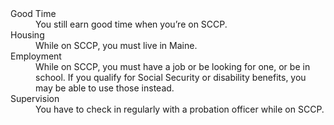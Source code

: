 <dl>
<dt>Good Time</dt>
<dd>You still earn good time when you’re on SCCP.</dd>
<dt>Housing</dt>
<dd>While on SCCP, you must live in Maine.</dd>
<dt>Employment</dt>
<dd>While on SCCP, you must have a job or be looking for one, or be in school. If you qualify for Social Security or disability benefits, you may be able to use those instead.</dd>
<dt>Supervision</dt>
<dd>You have to check in regularly with a probation officer while on SCCP.</dd>
</dl>
